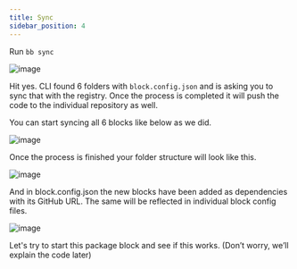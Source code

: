 ```yaml
---
title: Sync
sidebar_position: 4
---
```


Run ```bb sync```

![image](https://user-images.githubusercontent.com/33730398/218434651-c4f6bcc8-58d7-4856-a91e-08aaf67c116b.png)

Hit yes. CLI found 6 folders with ```block.config.json``` and is asking you to sync that with the registry. Once the process is completed it will push the code to the individual repository as well.

You can start syncing all 6 blocks like below as we did.

![image](https://user-images.githubusercontent.com/33730398/218434768-327c98be-15d6-4a65-aed2-b1d878deeaba.png)

Once the process is finished your folder structure will look like this.

![image](https://user-images.githubusercontent.com/33730398/218434871-9e2604ca-c5c3-442b-b752-bef8b81738b6.png)

And in block.config.json the new blocks have been added as dependencies with its GitHub URL. The same will be reflected in individual block config files.

![image](https://user-images.githubusercontent.com/33730398/218435000-701e3421-72ce-43ee-98f4-a497e5371627.png)

Let's try to start this package block and see if this works. (Don’t worry, we’ll explain the code later)
